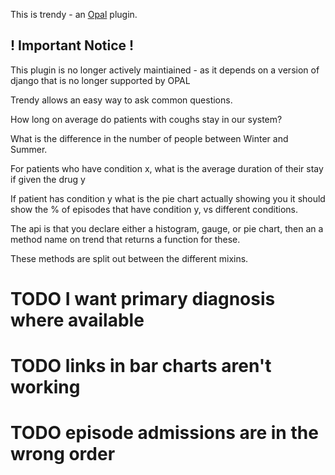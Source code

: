 This is trendy - an [Opal](https://github.com/openhealthcare/opal) plugin.


## ! Important Notice !

This plugin is no longer actively maintiained - as it depends on a version of django that is no longer supported by OPAL


Trendy allows an easy way to ask common questions.

How long on average do patients with coughs stay in our system?

What is the difference in the number of people between Winter and Summer.

For patients who have condition x, what is the average duration of their stay if given
the drug y

If patient has condition y what is the pie chart actually showing you
it should show the % of episodes that have condition y, vs different conditions.

The api is that you declare either a histogram, gauge, or pie chart, then an
a method name on trend that returns a function for these.

These methods are split out between the different mixins.

# TODO I want primary diagnosis where available
# TODO links in bar charts aren't working
# TODO episode admissions are in the wrong order
